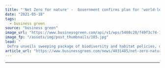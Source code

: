 ```yaml
---
title: "'Net Zero for nature' -  Government confirms plan for 'world-leading target' for species populations"
date: "2021-05-18"
tags: 
  - business green
source: "business green"
image_url: "https://www.businessgreen.com/api/v1/wps/5408c28/f49f3c74-1a3a-4db1-bb94-b4c6289f7e20/3/Autumnal-woodland-185x114.jpg"
image_fp: "/assets/img/post_thumbnails/185.jpg"
lead: "
 Defra unveils sweeping package of biodiversity and habitat policies, designed to halt species decline and trigger £500m tree planting programme ..."
article_url: "https://www.businessgreen.com/news/4031485/net-zero-nature-government-confirms-plan-world-leading-target-species-populations"
---
```


---
